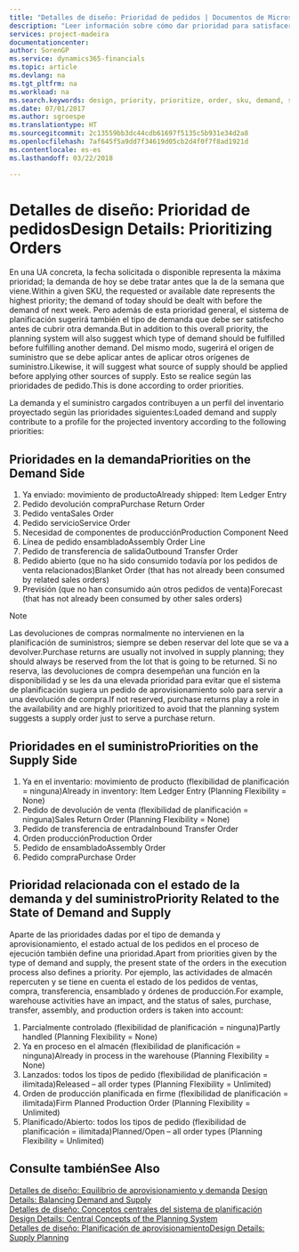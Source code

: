 ```yaml
---
title: "Detalles de diseño: Prioridad de pedidos | Documentos de Microsoft"
description: "Leer información sobre cómo dar prioridad para satisfacer los requisitos de demanda y oferta."
services: project-madeira
documentationcenter: 
author: SorenGP
ms.service: dynamics365-financials
ms.topic: article
ms.devlang: na
ms.tgt_pltfrm: na
ms.workload: na
ms.search.keywords: design, priority, prioritize, order, sku, demand, supply
ms.date: 07/01/2017
ms.author: sgroespe
ms.translationtype: HT
ms.sourcegitcommit: 2c13559bb3dc44cdb61697f5135c5b931e34d2a8
ms.openlocfilehash: 7af645f5a9dd7f34619d05cb2d4f0f7f8ad1921d
ms.contentlocale: es-es
ms.lasthandoff: 03/22/2018

---
```

# <a name="design-details-prioritizing-orders"></a><span data-ttu-id="4b0e7-103">Detalles de diseño: Prioridad de pedidos</span><span class="sxs-lookup"><span data-stu-id="4b0e7-103">Design Details: Prioritizing Orders</span></span>
<span data-ttu-id="4b0e7-104">En una UA concreta, la fecha solicitada o disponible representa la máxima prioridad; la demanda de hoy se debe tratar antes que la de la semana que viene.</span><span class="sxs-lookup"><span data-stu-id="4b0e7-104">Within a given SKU, the requested or available date represents the highest priority; the demand of today should be dealt with before the demand of next week.</span></span> <span data-ttu-id="4b0e7-105">Pero además de esta prioridad general, el sistema de planificación sugerirá también el tipo de demanda que debe ser satisfecho antes de cubrir otra demanda.</span><span class="sxs-lookup"><span data-stu-id="4b0e7-105">But in addition to this overall priority, the planning system will also suggest which type of demand should be fulfilled before fulfilling another demand.</span></span> <span data-ttu-id="4b0e7-106">Del mismo modo, sugerirá el origen de suministro que se debe aplicar antes de aplicar otros orígenes de suministro.</span><span class="sxs-lookup"><span data-stu-id="4b0e7-106">Likewise, it will suggest what source of supply should be applied before applying other sources of supply.</span></span> <span data-ttu-id="4b0e7-107">Esto se realice según las prioridades de pedido.</span><span class="sxs-lookup"><span data-stu-id="4b0e7-107">This is done according to order priorities.</span></span>  
  
<span data-ttu-id="4b0e7-108">La demanda y el suministro cargados contribuyen a un perfil del inventario proyectado según las prioridades siguientes:</span><span class="sxs-lookup"><span data-stu-id="4b0e7-108">Loaded demand and supply contribute to a profile for the projected inventory according to the following priorities:</span></span>  
  
## <a name="priorities-on-the-demand-side"></a><span data-ttu-id="4b0e7-109">Prioridades en la demanda</span><span class="sxs-lookup"><span data-stu-id="4b0e7-109">Priorities on the Demand Side</span></span>  
1. <span data-ttu-id="4b0e7-110">Ya enviado: movimiento de producto</span><span class="sxs-lookup"><span data-stu-id="4b0e7-110">Already shipped: Item Ledger Entry</span></span>  
2. <span data-ttu-id="4b0e7-111">Pedido devolución compra</span><span class="sxs-lookup"><span data-stu-id="4b0e7-111">Purchase Return Order</span></span>  
3. <span data-ttu-id="4b0e7-112">Pedido venta</span><span class="sxs-lookup"><span data-stu-id="4b0e7-112">Sales Order</span></span>  
4. <span data-ttu-id="4b0e7-113">Pedido servicio</span><span class="sxs-lookup"><span data-stu-id="4b0e7-113">Service Order</span></span>  
5. <span data-ttu-id="4b0e7-114">Necesidad de componentes de producción</span><span class="sxs-lookup"><span data-stu-id="4b0e7-114">Production Component Need</span></span>  
6. <span data-ttu-id="4b0e7-115">Línea de pedido ensamblado</span><span class="sxs-lookup"><span data-stu-id="4b0e7-115">Assembly Order Line</span></span>  
7. <span data-ttu-id="4b0e7-116">Pedido de transferencia de salida</span><span class="sxs-lookup"><span data-stu-id="4b0e7-116">Outbound Transfer Order</span></span>  
8. <span data-ttu-id="4b0e7-117">Pedido abierto (que no ha sido consumido todavía por los pedidos de venta relacionados)</span><span class="sxs-lookup"><span data-stu-id="4b0e7-117">Blanket Order (that has not already been consumed by related sales orders)</span></span>  
9. <span data-ttu-id="4b0e7-118">Previsión (que no han consumido aún otros pedidos de venta)</span><span class="sxs-lookup"><span data-stu-id="4b0e7-118">Forecast (that has not already been consumed by other sales orders)</span></span>  
  
> [!NOTE]  
>  <span data-ttu-id="4b0e7-119">Las devoluciones de compras normalmente no intervienen en la planificación de suministros; siempre se deben reservar del lote que se va a devolver.</span><span class="sxs-lookup"><span data-stu-id="4b0e7-119">Purchase returns are usually not involved in supply planning; they should always be reserved from the lot that is going to be returned.</span></span> <span data-ttu-id="4b0e7-120">Si no reserva, las devoluciones de compra desempeñan una función en la disponibilidad y se les da una elevada prioridad para evitar que el sistema de planificación sugiera un pedido de aprovisionamiento solo para servir a una devolución de compra.</span><span class="sxs-lookup"><span data-stu-id="4b0e7-120">If not reserved, purchase returns play a role in the availability and are highly prioritized to avoid that the planning system suggests a supply order just to serve a purchase return.</span></span>  
  
## <a name="priorities-on-the-supply-side"></a><span data-ttu-id="4b0e7-121">Prioridades en el suministro</span><span class="sxs-lookup"><span data-stu-id="4b0e7-121">Priorities on the Supply Side</span></span>  
1. <span data-ttu-id="4b0e7-122">Ya en el inventario: movimiento de producto (flexibilidad de planificación = ninguna)</span><span class="sxs-lookup"><span data-stu-id="4b0e7-122">Already in inventory: Item Ledger Entry (Planning Flexibility = None)</span></span>  
2. <span data-ttu-id="4b0e7-123">Pedido de devolución de venta (flexibilidad de planificación = ninguna)</span><span class="sxs-lookup"><span data-stu-id="4b0e7-123">Sales Return Order (Planning Flexibility = None)</span></span>  
3. <span data-ttu-id="4b0e7-124">Pedido de transferencia de entrada</span><span class="sxs-lookup"><span data-stu-id="4b0e7-124">Inbound Transfer Order</span></span>  
4. <span data-ttu-id="4b0e7-125">Orden producción</span><span class="sxs-lookup"><span data-stu-id="4b0e7-125">Production Order</span></span>  
5. <span data-ttu-id="4b0e7-126">Pedido de ensamblado</span><span class="sxs-lookup"><span data-stu-id="4b0e7-126">Assembly Order</span></span>  
6. <span data-ttu-id="4b0e7-127">Pedido compra</span><span class="sxs-lookup"><span data-stu-id="4b0e7-127">Purchase Order</span></span>  
  
## <a name="priority-related-to-the-state-of-demand-and-supply"></a><span data-ttu-id="4b0e7-128">Prioridad relacionada con el estado de la demanda y del suministro</span><span class="sxs-lookup"><span data-stu-id="4b0e7-128">Priority Related to the State of Demand and Supply</span></span>  
<span data-ttu-id="4b0e7-129">Aparte de las prioridades dadas por el tipo de demanda y aprovisionamiento, el estado actual de los pedidos en el proceso de ejecución también define una prioridad.</span><span class="sxs-lookup"><span data-stu-id="4b0e7-129">Apart from priorities given by the type of demand and supply, the present state of the orders in the execution process also defines a priority.</span></span> <span data-ttu-id="4b0e7-130">Por ejemplo, las actividades de almacén repercuten y se tiene en cuenta el estado de los pedidos de ventas, compra, transferencia, ensamblado y órdenes de producción.</span><span class="sxs-lookup"><span data-stu-id="4b0e7-130">For example, warehouse activities have an impact, and the status of sales, purchase, transfer, assembly, and production orders is taken into account:</span></span>  
  
1. <span data-ttu-id="4b0e7-131">Parcialmente controlado (flexibilidad de planificación = ninguna)</span><span class="sxs-lookup"><span data-stu-id="4b0e7-131">Partly handled (Planning Flexibility = None)</span></span>  
2. <span data-ttu-id="4b0e7-132">Ya en proceso en el almacén (flexibilidad de planificación = ninguna)</span><span class="sxs-lookup"><span data-stu-id="4b0e7-132">Already in process in the warehouse (Planning Flexibility = None)</span></span>  
3. <span data-ttu-id="4b0e7-133">Lanzados: todos los tipos de pedido (flexibilidad de planificación = ilimitada)</span><span class="sxs-lookup"><span data-stu-id="4b0e7-133">Released – all order types (Planning Flexibility = Unlimited)</span></span>  
4. <span data-ttu-id="4b0e7-134">Orden de producción planificada en firme (flexibilidad de planificación = ilimitada)</span><span class="sxs-lookup"><span data-stu-id="4b0e7-134">Firm Planned Production Order (Planning Flexibility = Unlimited)</span></span>  
5. <span data-ttu-id="4b0e7-135">Planificado/Abierto: todos los tipos de pedido (flexibilidad de planificación = ilimitada)</span><span class="sxs-lookup"><span data-stu-id="4b0e7-135">Planned/Open – all order types (Planning Flexibility = Unlimited)</span></span>  
  
## <a name="see-also"></a><span data-ttu-id="4b0e7-136">Consulte también</span><span class="sxs-lookup"><span data-stu-id="4b0e7-136">See Also</span></span>  
<span data-ttu-id="4b0e7-137">[Detalles de diseño: Equilibrio de aprovisionamiento y demanda](design-details-balancing-demand-and-supply.md) </span><span class="sxs-lookup"><span data-stu-id="4b0e7-137">[Design Details: Balancing Demand and Supply](design-details-balancing-demand-and-supply.md) </span></span>  
<span data-ttu-id="4b0e7-138">[Detalles de diseño: Conceptos centrales del sistema de planificación](design-details-central-concepts-of-the-planning-system.md) </span><span class="sxs-lookup"><span data-stu-id="4b0e7-138">[Design Details: Central Concepts of the Planning System](design-details-central-concepts-of-the-planning-system.md) </span></span>  
[<span data-ttu-id="4b0e7-139">Detalles de diseño: Planificación de aprovisionamiento</span><span class="sxs-lookup"><span data-stu-id="4b0e7-139">Design Details: Supply Planning</span></span>](design-details-supply-planning.md)
